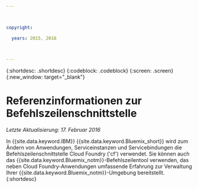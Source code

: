 ```yaml
---

 

copyright:

  years: 2015, 2016

 

---
```


{:shortdesc: .shortdesc}
{:codeblock: .codeblock}
{:screen: .screen}
{:new_window: target="_blank"}

# Referenzinformationen zur Befehlszeilenschnittstelle


*Letzte Aktualisierung: 17. Februar 2016*

In {{site.data.keyword.IBM}} {{site.data.keyword.Bluemix_short}} wird zum Ändern von Anwendungen, Serviceinstanzen und Servicebindungen die Befehlszeilenschnittstelle Cloud Foundry ('cf') verwendet. Sie können auch das {{site.data.keyword.Bluemix_notm}}-Befehlszeilentool verwenden, das neben Cloud Foundry-Anwendungen umfassende Erfahrung zur Verwaltung Ihrer {{site.data.keyword.Bluemix_notm}}-Umgebung bereitstellt.
{:shortdesc}
